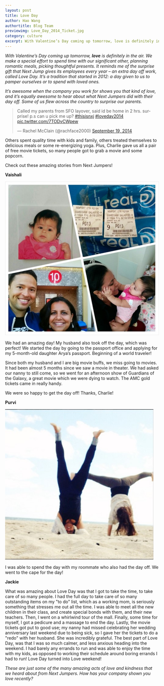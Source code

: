 ```yaml
---
layout: post
title: Love Day
author: Hao Wang
authortitle: Blog Team
previewimg: Love_Day_2014_Ticket.jpg
category: culture
excerpt: With Valentine’s Day coming up tomorrow, love is definitely in the air.  Every year, Next Jump gives its employees another show of love — an extra day off work called Love Day.  Here is what some of the incredible things Next Jumpers did with their day off this past Love Day!
---
```


*With Valentine’s Day coming up tomorrow, <b>love</b> is definitely in the air.  We make a special effort to spend time with our significant other, planning romantic meals, picking thoughtful presents.  It reminds me of the surprise gift that Next Jump gives its employees every year – an extra day off work, called Love Day.   It’s a tradition that started in 2012: a day given to us to pamper ourselves or to spend with loved ones.*

*It’s awesome when the company you work for shows you that kind of love, and it’s equally awesome to hear about what Next Jumpers did with their day off.  Some of us flew across the country to surprise our parents.*

<blockquote class="twitter-tweet" lang="en"><p>Called my parents from SFO layover, said id be home in 2 hrs. surprise! p.s can u pick me up? <a href="https://twitter.com/hashtag/thisisnxj?src=hash">#thisisnxj</a> <a href="https://twitter.com/hashtag/loveday2014?src=hash">#loveday2014</a> <a href="http://t.co/7TODvCWpew">pic.twitter.com/7TODvCWpew</a></p>&mdash; Rachel McClain (@rachface2000) <a href="https://twitter.com/rachface2000/status/512834478998171648">September 19, 2014</a></blockquote>
<script async src="//platform.twitter.com/widgets.js" charset="utf-8" align='center'></script>

Others spent quality time with kids and family, others treated themselves to delicious meals or some re-energizing yoga.  Plus, Charlie gave us all a pair of free movie tickets, so many people got to grab a movie and some popcorn.

Check out these amazing stories from Next Jumpers!

<b>Vaishali</b>

![Vaishali and family!](/images/Love_Day_2014_Vaishali.jpg)

We had an amazing day!  My husband also took off the day, which was perfect!  We started the day by going to the passport office and applying for my 5-month-old daughter Arya’s passport. Beginning of a world traveler!

Since both my husband and I are big movie buffs, we miss going to movies.  It had been almost 5 months since we saw a movie in theater.  We had asked our nanny to still come, so we went for an afternoon show of Guardians of the Galaxy, a great movie which we were dying to watch.  The AMC gold tickets came in really handy. 

We were so happy to get the day off! Thanks, Charlie!

<b>Purvi</b>

![Beach yoga!](/images/Love_Day_2014_Purvi.jpg)

I was able to spend the day with my roommate who also had the day off.  We went to the cape for the day!

<b>Jackie</b>

What was amazing about Love Day was that I got to take the time, to take care of so many people.  I had the full day to take care of so many outstanding items on my "to do" list, which as a working mom, is seriously something that stresses me out all the time.  I was able to meet all the new children in their class, and create special bonds with them, and their new teachers.   Then, I went on a whirlwind tour of the mall.  Finally, some time for myself, I got a pedicure and a massage to end the day.  Lastly, the movie tickets got put to good use; my nanny had missed celebrating her wedding anniversary last weekend due to being sick, so I gave her the tickets to do a "redo" with her husband.  She was incredibly grateful.   The best part of Love Day,  was that I was so much calmer, and less anxious heading into the weekend. I had barely any errands to run and was able to enjoy the time with my kids, as opposed to working their schedule around boring errands I had to run! Love Day turned into Love weekend!

*These are just some of the many amazing acts of love and kindness that we heard about from Next Jumpers.  How has your company shown you love recently?*
